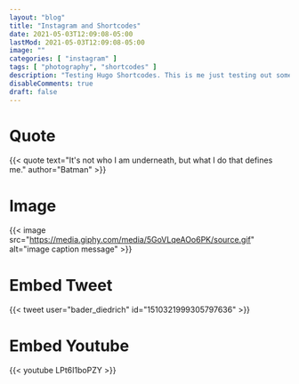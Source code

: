 ```yaml
---
layout: "blog"
title: "Instagram and Shortcodes"
date: 2021-05-03T12:09:08-05:00
lastMod: 2021-05-03T12:09:08-05:00
image: ""
categories: [ "instagram" ]
tags: [ "photography", "shortcodes" ]
description: "Testing Hugo Shortcodes. This is me just testing out some shortcodes or something with media stuff."
disableComments: true
draft: false
---
```


# Quote
{{< quote text="It's not who I am underneath, but what I do that defines me." author="Batman" >}}
# Image
{{< image src="https://media.giphy.com/media/5GoVLqeAOo6PK/source.gif" alt="image caption message" >}}

# Embed Tweet
{{< tweet user="bader_diedrich" id="1510321999305797636" >}}

# Embed Youtube
{{< youtube LPt6I1boPZY >}}
